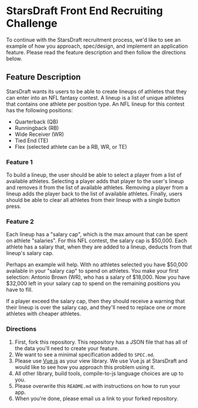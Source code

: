# StarsDraft Front End Recruiting Challenge

To continue with the StarsDraft recruitment process, we'd like to see an example
of how you approach, spec/design, and implement an application feature. Please read
the feature description and then follow the directions below.

## Feature Description
StarsDraft wants its users to be able to create lineups of athletes that they can enter
into an NFL fantasy contest. A lineup is a list of unique athletes that contains one athlete per position
type. An NFL lineup for this contest has the following positions: 
- Quarterback (QB)
- Runningback (RB)
- Wide Receiver (WR)
- Tied End (TE)
- Flex (selected athlete can be a RB, WR, or TE)

### Feature 1

To build a lineup, the user should be able to select a player from a list of available athletes. Selecting
a player adds that player to the user's lineup and removes it from the list of available athletes. Removing a player
from a lineup adds the player back to the list of available athletes. Finally, users should be able
to clear all athletes from their lineup with a single button press.

### Feature 2

Each lineup has a "salary cap", which is the max amount that can be spent on athlete "salaries". For this
NFL contest, the salary cap is $50,000. Each athlete has a salary that, when they are added to a lineup,
deducts from that lineup's salary cap.

Perhaps an example will help. With no athletes selected you have $50,000 available in your
"salary cap" to spend on athletes. You make your first selection: Antonio Brown (WR), who has a salary of $18,000. Now you
have $32,000 left in your salary cap to spend on the remaining positions you have to fill.

If a player exceed the salary cap, then they should receive a warning that their lineup is
over the salary cap, and they'll need to replace one or more athletes with cheaper athletes.

### Directions

1. First, fork this repository. This repository has a JSON file that has all of the data you'll need to create
your feature.
2. We want to see a minimal specification added to `SPEC.md`. 
3. Please use [Vue.js](https://vuejs.org/) as your view library. We use Vue.js at StarsDraft and would like
to see how you approach this problem using it.
4. All other library, build tools, compile-to-js language choices are up to you.
5. Please overwrite this `README.md` with instructions on how to run your app.
6. When you're done, please email us a link to your forked repository.